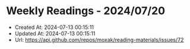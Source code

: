 # Weekly Readings - 2024/07/20

- Created At: 2024-07-13 00:15:11
- Updated At: 2024-07-13 00:15:11
- Url: https://api.github.com/repos/moxak/reading-materials/issues/72

